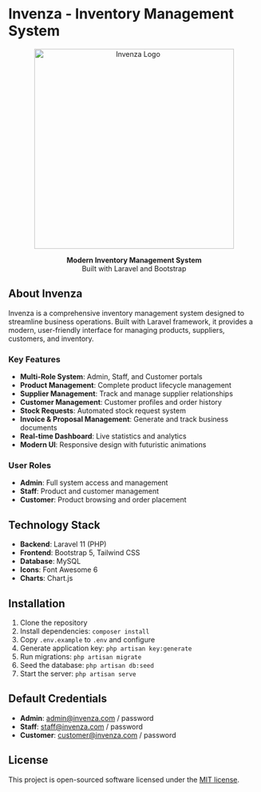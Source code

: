 # Invenza - Inventory Management System

<p align="center">
    <img src="https://via.placeholder.com/400x100/3b82f6/ffffff?text=Invenza" alt="Invenza Logo" width="400">
</p>

<p align="center">
    <strong>Modern Inventory Management System</strong><br>
    Built with Laravel and Bootstrap
</p>

## About Invenza

Invenza is a comprehensive inventory management system designed to streamline business operations. Built with Laravel framework, it provides a modern, user-friendly interface for managing products, suppliers, customers, and inventory.

### Key Features

- **Multi-Role System**: Admin, Staff, and Customer portals
- **Product Management**: Complete product lifecycle management
- **Supplier Management**: Track and manage supplier relationships
- **Customer Management**: Customer profiles and order history
- **Stock Requests**: Automated stock request system
- **Invoice & Proposal Management**: Generate and track business documents
- **Real-time Dashboard**: Live statistics and analytics
- **Modern UI**: Responsive design with futuristic animations

### User Roles

- **Admin**: Full system access and management
- **Staff**: Product and customer management
- **Customer**: Product browsing and order placement

## Technology Stack

- **Backend**: Laravel 11 (PHP)
- **Frontend**: Bootstrap 5, Tailwind CSS
- **Database**: MySQL
- **Icons**: Font Awesome 6
- **Charts**: Chart.js

## Installation

1. Clone the repository
2. Install dependencies: `composer install`
3. Copy `.env.example` to `.env` and configure
4. Generate application key: `php artisan key:generate`
5. Run migrations: `php artisan migrate`
6. Seed the database: `php artisan db:seed`
7. Start the server: `php artisan serve`

## Default Credentials

- **Admin**: admin@invenza.com / password
- **Staff**: staff@invenza.com / password
- **Customer**: customer@invenza.com / password

## License

This project is open-sourced software licensed under the [MIT license](https://opensource.org/licenses/MIT).

